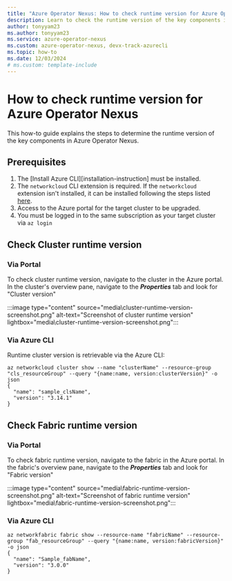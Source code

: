 ```yaml
---
title: "Azure Operator Nexus: How to check runtime version for Azure Operator Nexus"
description: Learn to check the runtime version of the key components in Azure Operator Nexus
author: tonyyam23
ms.author: tonyyam23
ms.service: azure-operator-nexus
ms.custom: azure-operator-nexus, devx-track-azurecli
ms.topic: how-to
ms.date: 12/03/2024
# ms.custom: template-include
---
```


# How to check runtime version for Azure Operator Nexus
This how-to guide explains the steps to determine the runtime version of the key components in Azure Operator Nexus.

## Prerequisites

1. The [Install Azure CLI][installation-instruction] must be installed.
2. The `networkcloud` CLI extension is required. If the `networkcloud` extension isn't installed, it can be installed following the steps listed [here](https://learn.microsoft.com/azure/operator-nexus/howto-install-cli-extensions).
3. Access to the Azure portal for the target cluster to be upgraded.
4. You must be logged in to the same subscription as your target cluster via `az login`

## Check Cluster runtime version

### Via Portal

To check cluster runtime version, navigate to the cluster in the Azure portal. In the cluster's overview pane, navigate to the ***Properties*** tab and look for "Cluster version"

:::image type="content" source="media\cluster-runtime-version-screenshot.png" alt-text="Screenshot of cluster runtime version" lightbox="media\cluster-runtime-version-screenshot.png":::

### Via Azure CLI

Runtime cluster version is retrievable via the Azure CLI:

```azurecli
az networkcloud cluster show --name "clusterName" --resource-group "cls_resourceGroup" --query "{name:name, version:clusterVersion}" -o json
{
  "name": "sample_clsName",
  "version": "3.14.1"
}
```

## Check Fabric runtime version

### Via Portal
To check fabric runtime version, navigate to the fabric in the Azure portal. In the fabric's overview pane, navigate to the ***Properties*** tab and look for "Fabric version"

:::image type="content" source="media\fabric-runtime-version-screenshot.png" alt-text="Screenshot of fabric runtime version" lightbox="media\fabric-runtime-version-screenshot.png":::

### Via Azure CLI
```azurecli
az networkfabric fabric show --resource-name "fabricName" --resource-group "fab_resourceGroup" --query "{name:name, version:fabricVersion}" -o json
{
  "name": "Sample_fabName",
  "version": "3.0.0"
}
```

